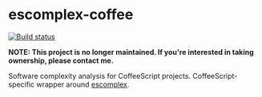 # escomplex-coffee

[![Build status][ci-image]][ci-status]

**NOTE: This project is no longer maintained. If you're interested in taking ownership, please contact me.**

Software complexity analysis for CoffeeScript projects.
CoffeeScript-specific wrapper around [escomplex][escomplex].

[ci-image]: https://secure.travis-ci.org/philbooth/escomplex-coffee.png?branch=master
[ci-status]: http://travis-ci.org/#!/philbooth/escomplex-coffee
[escomplex]: https://github.com/philbooth/escomplex
[coffee]: https://github.com/michaelficarra/CoffeeScriptRedux
[license]: https://github.com/philbooth/escomplex-coffee/blob/master/COPYING
[node]: http://nodejs.org/
[npm]: https://npmjs.org/
[jshint]: https://github.com/jshint/node-jshint
[mocha]: http://visionmedia.github.com/mocha
[chai]: http://chaijs.com/

